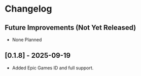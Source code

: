 # Changelog

## Future Improvements (Not Yet Released)

- None Planned

## [0.1.8] - 2025-09-19

- Added Epic Games ID and full support.
